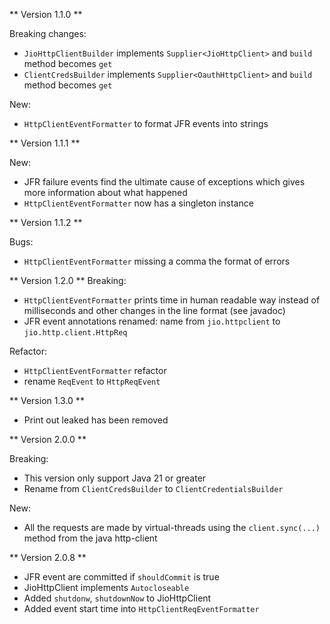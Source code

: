 ** Version 1.1.0 **

Breaking changes:

- `JioHttpClientBuilder` implements `Supplier<JioHttpClient>` and `build` method becomes `get`
- `ClientCredsBuilder` implements `Supplier<OauthHttpClient>` and `build` method becomes `get`

New:

- `HttpClientEventFormatter` to format JFR events into strings

** Version 1.1.1 **

New:

- JFR failure events find the ultimate cause of exceptions which gives more information about what
  happened
- `HttpClientEventFormatter` now has a singleton instance

** Version 1.1.2 **

Bugs:

- `HttpClientEventFormatter` missing a comma the format of errors

** Version 1.2.0 **
Breaking:

- `HttpClientEventFormatter` prints time in human readable way instead of milliseconds
  and other changes in the line format (see javadoc)
- JFR event annotations renamed: name from `jio.httpclient` to `jio.http.client.HttpReq`

Refactor:

- `HttpClientEventFormatter` refactor
- rename `ReqEvent` to `HttpReqEvent`

** Version 1.3.0 **

- Print out leaked has been removed

** Version 2.0.0 **

Breaking:

- This version only support Java 21 or greater
- Rename from `ClientCredsBuilder` to  `ClientCredentialsBuilder`

New:

- All the requests are made by virtual-threads using the `client.sync(...)`
  method from the java http-client

** Version 2.0.8 **

- JFR event are committed if `shouldCommit` is true
- JioHttpClient implements `Autocloseable`
- Added `shutdonw`, `shutdownNow` to JioHttpClient
- Added event start time into `HttpClientReqEventFormatter`